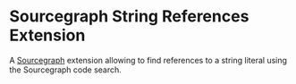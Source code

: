 # Sourcegraph String References Extension

A [Sourcegraph](https://sourcegraph.com) extension allowing to find references to a string literal using the Sourcegraph code search.
